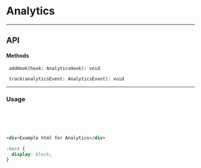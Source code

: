 <!-- THIS IS A GENERATED FILE - DO NOT EDIT -->


<a name="user-content-analytics"></a>
<a name="analytics"></a>
# Analytics










---

<a name="user-content-analytics-api"></a>
<a name="analytics-api"></a>
## API








<a name="user-content-analytics-api-methods"></a>
<a name="analytics-api-methods"></a>
#### Methods

```
 addHook(hook: AnalyticsHook): void
```

```
 track(analyticsEvent: AnalyticsEvent): void
```




---

<a name="user-content-analytics-usage"></a>
<a name="analytics-usage"></a>
### Usage


```html





<div>Example html for Analytics</div>


```

```scss
:host {
  display: block;
}

```

